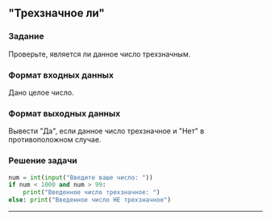 ## "Трехзначное ли"

### Задание

Проверьте, является ли данное число трехзначным.

### Формат входных данных

Дано целое число.

### Формат выходных данных

Вывести "Да", если данное число трехзначное и "Нет" в противоположном случае.

### Решение задачи

```python
num = int(input("Введите ваше число: "))
if num < 1000 and num > 99:
    print("Введенное число трехзначное: ")
else: print("Введенное число НЕ трехзначное")
```

---
